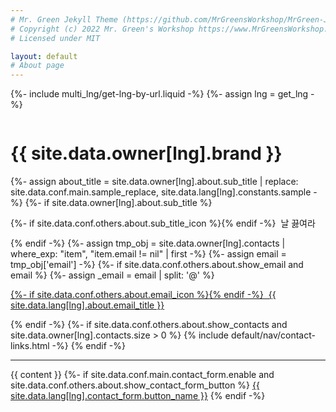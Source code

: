 ```yaml
---
# Mr. Green Jekyll Theme (https://github.com/MrGreensWorkshop/MrGreen-JekyllTheme)
# Copyright (c) 2022 Mr. Green's Workshop https://www.MrGreensWorkshop.com
# Licensed under MIT

layout: default
# About page
---
```

{%- include multi_lng/get-lng-by-url.liquid -%}
{%- assign lng = get_lng -%}
<div class="multipurpose-container about-container">
  <div class="row about-main">
    <div class="col-md-3 about-img">
      <img src="{{ page.img }}" alt="">
    </div>
    <div class="col-md-9 about-header">
      <h1 translate="no">{{ site.data.owner[lng].brand }}</h1>
      <div class="meta-container">
        {%- assign about_title = site.data.owner[lng].about.sub_title | replace: site.data.conf.main.sample_replace, site.data.lang[lng].constants.sample -%}
        {%- if site.data.owner[lng].about.sub_title %}
          <p class="sub-title">
            {%- if site.data.conf.others.about.sub_title_icon %}<i class="{{ 'fa-fw ' }}{{ site.data.conf.others.about.sub_title_icon }}" aria-hidden="true"></i>{% endif -%}
            &nbsp;날 끓여라
          </p>
        {% endif -%}
        {%- assign tmp_obj =  site.data.owner[lng].contacts | where_exp: "item", "item.email != nil" | first -%}
        {%- assign email = tmp_obj['email'] -%}
        {%- if site.data.conf.others.about.show_email and email %}
          {%- assign _email = email | split: '@' %}
          <p class="email">
            <a href="javascript:void(0);" onclick="setAddress('{{ _email[0] }}', '{{ _email[1] }}');">
              {%- if site.data.conf.others.about.email_icon %}<i class="{{ 'fa-fw ' }}{{ site.data.conf.others.about.email_icon }}"></i>{% endif -%}
              &nbsp;{{ site.data.lang[lng].about.email_title }}
            </a>
          </p>
        {% endif -%}
        {%- if site.data.conf.others.about.show_contacts and site.data.owner[lng].contacts.size > 0 %}
          {% include default/nav/contact-links.html -%}
        {% endif -%}
      </div>
    </div>
  </div>
  <div class="row about-divider">
    <hr>
  </div>
  <div class="row">
    <div class="col-md-12">
      <div class="about-msg markdown-style">
        {{ content }}
        {%- if site.data.conf.main.contact_form.enable and site.data.conf.others.about.show_contact_form_button %}
          <a href="javascript:void(0);" class="btn-base " onclick="ContactForm.show();" role="button">{{ site.data.lang[lng].contact_form.button_name }}</a>
        {% endif -%}
      </div>
    </div>
  </div>
</div>
